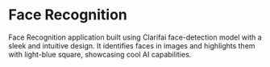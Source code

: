 # Face Recognition

Face Recognition application built using Clarifai face-detection model with a sleek and intuitive design. It identifies faces in images and highlights them with light-blue square, showcasing cool AI capabilities.
